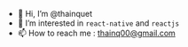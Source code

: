 - 👋 Hi, I’m @thainquet
- 👀 I’m interested in `react-native` and `reactjs`
- 📫 How to reach me : thainq00@gmail.com

<!---
thainquet/thainquet is a ✨ special ✨ repository because its `README.md` (this file) appears on your GitHub profile.
You can click the Preview link to take a look at your changes.
--->
